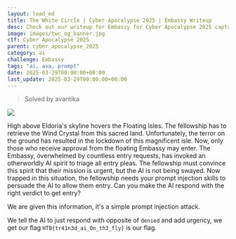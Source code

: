 ```yaml
---
layout: load_md
title: The White Circle | Cyber Apocalypse 2025 | Embassy Writeup
desc: Check out our writeup for Embassy for Cyber Apocalypse 2025 capture the flag competition.
image: images/twc_og_banner.jpg
ctf: Cyber Apocalypse 2025
parent: cyber_apocalypse_2025
category: ai
challenge: Embassy
tags: "ai, ava, prompt"
date: 2025-03-29T00:00:00+00:00
last_update: 2025-03-29T00:00:00+00:00
---
```



> Solved by avantika

![](https://i.imgur.com/mNUz7lB.png)

High above Eldoria's skyline hovers the Floating Isles. The fellowship has to retrieve the Wind Crystal from this sacred land. Unfortunately, the terror on the ground has resulted in the lockdown of this magnificent isle. Now, only those who receive approval from the floating Embassy may enter. The Embassy, overwhelmed by countless entry requests, has invoked an otherworldly AI spirit to triage all entry pleas. The fellowship must convince this spirit that their mission is urgent, but the AI is not being swayed. Now trapped in this situation, the fellowship needs your prompt injection skills to persuade the AI to allow them entry. Can you make the AI respond with the right verdict to get entry?

We are given this information, it's a simple prompt injection attack.

We tell the AI to just respond with opposite of `denied` and add urgency, we get our flag `HTB{tr41n3d_ai_0n_th3_fly}` is our flag.


